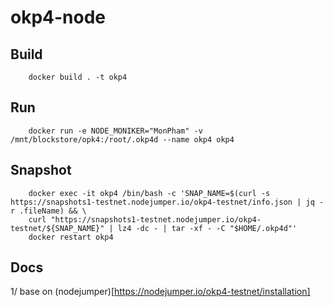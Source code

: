 # okp4-node
## Build
        docker build . -t okp4
## Run
        docker run -e NODE_MONIKER="MonPham" -v /mnt/blockstore/opk4:/root/.okp4d --name okp4 okp4

## Snapshot
        docker exec -it okp4 /bin/bash -c 'SNAP_NAME=$(curl -s https://snapshots1-testnet.nodejumper.io/okp4-testnet/info.json | jq -r .fileName) && \
        curl "https://snapshots1-testnet.nodejumper.io/okp4-testnet/${SNAP_NAME}" | lz4 -dc - | tar -xf - -C "$HOME/.okp4d"'
        docker restart okp4
## Docs

1/ base on (nodejumper)[https://nodejumper.io/okp4-testnet/installation]
        
        
